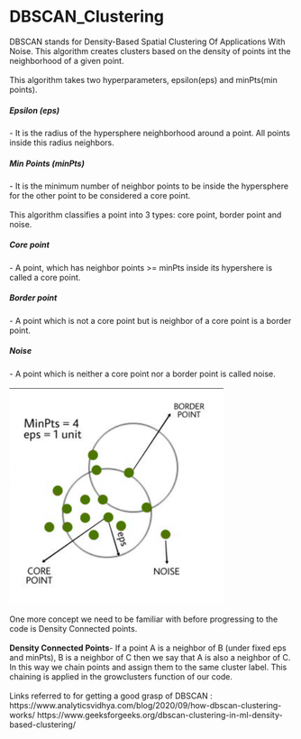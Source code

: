 # DBSCAN_Clustering
DBSCAN stands for Density-Based Spatial Clustering Of Applications With Noise. This algorithm creates clusters based on the density of points int the neighborhood of a given point.
<br>
<br>
This algorithm takes two hyperparameters, epsilon(eps) and minPts(min points). 
<br>
<h5>Epsilon (eps)</h5>- It is the radius of the hypersphere neighborhood around a point. All points inside this radius neighbors.
<br>
<h5>Min Points (minPts)</h5>- It is the minimum number of neighbor points to be inside the hypersphere for the other point to be considered a core point.
<br>
<br>
This algorithm classifies a point into 3 types: core point, border point and noise. 
<br>
<h5>Core point</h5>- A point, which has neighbor points >= minPts inside its hypershere is called a core point.
<br>
<h5>Border point</h5>- A point which is not a core point but is neighbor of a core point is a border point.
<br>
<h5>Noise</h5>- A point which is neither a core point nor a border point is called noise.
<br>
<br>
<img src="Point.png">
<br>
<br>
One more concept we need to be familiar with before progressing to the code is Density Connected points.
<br>
<br>
<b>Density Connected Points</b>- If a point A is a neighbor of B (under fixed eps and minPts), B is a neighbor of C then we say that A is also a neighbor of C. In this way we chain points and assign them to the same cluster label. This chaining is applied in the growclusters function of our code.
<br>
<br>
Links referred to for getting a good grasp of DBSCAN : https://www.analyticsvidhya.com/blog/2020/09/how-dbscan-clustering-works/   https://www.geeksforgeeks.org/dbscan-clustering-in-ml-density-based-clustering/
